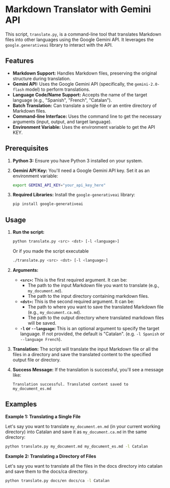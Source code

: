 # Markdown Translator with Gemini API

This script, `translate.py`, is a command-line tool that translates Markdown files into other languages using the Google Gemini API. It leverages the `google.generativeai` library to interact with the API.

## Features

*   **Markdown Support:** Handles Markdown files, preserving the original structure during translation.
*   **Gemini API:** Uses the Google Gemini API (specifically, the `gemini-2.0-flash` model) to perform translations.
*   **Language Code/Name Support:** Accepts the name of the target language (e.g., "Spanish", "French", "Catalan").
*   **Batch Translation:** Can translate a single file or an entire directory of Markdown files.
*   **Command-line Interface:** Uses the command line to get the necessary arguments (input, output, and target language).
* **Environment Variable:** Uses the environment variable to get the API KEY.

## Prerequisites

1.  **Python 3:** Ensure you have Python 3 installed on your system.
2.  **Gemini API Key:** You'll need a Google Gemini API key. Set it as an environment variable:

    ```bash
    export GEMINI_API_KEY="your_api_key_here"
    ```

3.  **Required Libraries:** Install the `google-generativeai` library:

    ```bash
    pip install google-generativeai
    ```

## Usage

1.  **Run the script:**

    ```bash
    python translate.py <src> <dst> [-l <language>]
    ```

    Or if you made the script executable

    ```bash
    ./translate.py <src> <dst> [-l <language>]
    ```

2.  **Arguments:**

    *   **`<src>`:** This is the first required argument. It can be:
        *   The path to the input Markdown file you want to translate (e.g., `my_document.md`).
        * The path to the input directory containing markdown files.
    *   **`<dst>`:** This is the second required argument. It can be:
        *   The path to where you want to save the translated Markdown file (e.g., `my_document.ca.md`).
        * The path to the output directory where translated markdown files will be saved.
    *   **`-l` or `--language`:** This is an optional argument to specify the target language. If not provided, the default is "Catalan". (e.g. `-l Spanish` or `--language French`).

3.  **Translation:** The script will translate the input Markdown file or all the files in a directory and save the translated content to the specified output file or directory.

4.  **Success Message:** If the translation is successful, you'll see a message like:

    ```
    Translation successful. Translated content saved to my_document_es.md
    ```

## Examples

**Example 1: Translating a Single File**

Let's say you want to translate `my_document.en.md` (in your current working directory) into Catalan and save it as `my_document.ca.md` in the same directory:

```bash
python translate.py my_document.md my_document_es.md -l Catalan
```

**Example 2: Translating a Directory of Files**

Let's say you want to translate all the files in the docs directory into catalan and save them to the docs/ca directory.

```bash
python translate.py docs/en docs/ca -l Catalan
```
